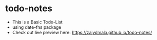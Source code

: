 # todo-notes
 - This is a Basic Todo-List
 - using date-fns package
 - Check out live preview here: https://zaiydmala.github.io/todo-notes/
